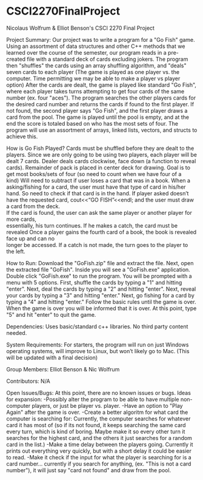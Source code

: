 # CSCI2270FinalProject
Nicolaus Wolfrum & Elliot Benson's CSCI 2270 Final Project

Project Summary: 
	Our project was to write a program for a "Go Fish" game. Using an assortment of data structures
	and other C++ methods that we learned over the course of the semester, our program reads in a pre-created
	file with a standard deck of cards excluding jokers. The program then "shuffles" the cards using an array
	shuffling algorithm, and "deals" seven cards to each player (The game is played as one player vs. the computer.
	Time permitting we may be able to make a player vs player option) After the cards are dealt, the game is played
	like standard "Go Fish", where each player takes turns attempting to get four cards of the same number
	(ex. four "aces"). The program searches the other players cards for the desired card number and returns
	the cards if found to the first player. If not found, the second player says "Go Fish", and the first player
	draws a card from the pool. The game is played until the pool is empty, and at the end the score is totaled
	based on who has the most sets of four. The program will use an assortment of arrays, linked lists, vectors, 
	and structs to achieve this.

How is Go Fish Played?
	Cards must be shuffled before they are dealt to the players.
	Since we are only going to be using two players, each player will be dealt 7 cards.
	Dealer deals cards clockwise, face down (a function to reveal cards). Remainder of 
	pack is placed in center deck for drawing.
	Goal is to get most books/sets of four (so need to count when we have four of a 			
	kind) Will need to subtract if user loses a card that was in a book.
	When a asking/fishing for a card, the user must have that type of card in his/her 			
	hand. So need to check if that card is in the hand.
	If player asked doesn’t have the requested card, cout<<“GO FISH”<<endl; and the user must
	draw a card from the deck.	
	If the card is found, the user can ask the same player or another player for more cards, 		
	essentially, his turn continues. If he makes a catch, the card must be revealed
	Once a player gains the fourth card of a book, the book is revealed face up and can no 			
	longer be accessed.
	If a catch is not made, the turn goes to the player to the left.
	

How to Run:
	Download the "GoFish.zip" file and extract the file. Next, open the extracted file "GoFish". Inside you will see a "GoFish.exe" application.
	Double click "GoFish.exe" to run the program. You will be prompted with a menu with 5 options. 
	First, shuffle the cards by typing a "1" and hitting "enter". 
	Next, deal the cards by typing a "2" and hitting "enter". 
	Next, reveal your cards by typing a "3" and hitting "enter."
	Next, go fishing for a card by typing a "4" and hitting "enter."
	Follow the basic rules until the game is over. When the game is over you will be informed that it is over. 
	At this point, type "5" and hit "enter" to quit the game.

Dependencies: 
	Uses basic/standard c++ libraries. No third party content needed.

System Requirements:
	 For starters, the program will run on just Windows operating systems, will improve to Linux, but won’t likely go to Mac. (This will be updated with a final 		decision)

Group Members: 
	Elliot Benson & Nic Wolfrum

Contributors:
	 N/A

Open Issues/Bugs:
	At this point, there are no known issues or bugs. 
	Ideas for expansion:
		-Possibly alter the program to be able to have multiple non-computer players, or just be player vs. player.
		-Have an option to "Play Again" after the game is over.
		-Create a better algoritm for what card the computer is searching for:
			Currently, the computer searches for whatever card it has most of (so if its not found, it keeps searching
			the same card every turn, which is kind of boring. Maybe make it so every other turn it searches for the highest card,
			and the others it just searches for a random card in the list.)
		-Make a time delay between the players going. Currently it prints out everything very quickly, but with a short delay
		it could be easier to read.
		-Make it check if the input for what the player is searching for is a card number... currently if you search for anything,
		(ex. "This is not a card number"), it will just say "card not found" and draw from the pool.
		
		



